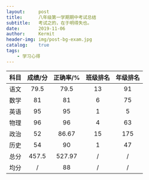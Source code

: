```yaml
---
layout:     post
title:      八年级第一学期期中考试总结
subtitle:   考试之的，在于明得失也。
date:       2019-11-06
author:     Kermit
header-img: img/post-bg-exam.jpg
catalog:    true
tags:
    - 学习心得
---
```

| 科目 | 成绩/分 | 正确率/% | 班级排名 | 年级排名 |
| :-: | :----: | :-----: | :-------: | :-----: |
| 语文 | 79.5 | 79.5 | 13 | 91 |
| 数学 | 81 | 81 | 6 | 75 |
| 英语 | 95 | 95 | 1 | 5 |
| 物理 | 96 | 96 | 4 | 63 |
| 政治 | 52 | 86.67 | 15 | 175 |
| 历史 | 54 | 90 | 1 | 47 |
| 总分 | 457.5 | 527.97 | / | / |
| 均分 | / | 88 | / | / |